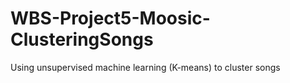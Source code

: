# WBS-Project5-Moosic-ClusteringSongs
Using unsupervised machine learning (K-means) to cluster songs
